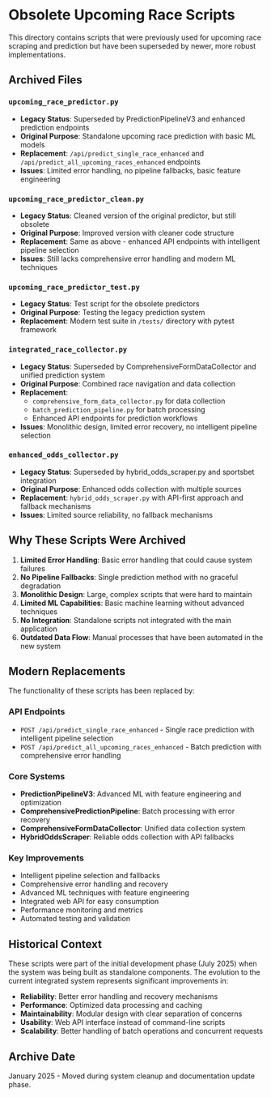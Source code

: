 # Obsolete Upcoming Race Scripts

This directory contains scripts that were previously used for upcoming race scraping and prediction but have been superseded by newer, more robust implementations.

## Archived Files

### `upcoming_race_predictor.py`
- **Legacy Status**: Superseded by PredictionPipelineV3 and enhanced prediction endpoints
- **Original Purpose**: Standalone upcoming race prediction with basic ML models
- **Replacement**: `/api/predict_single_race_enhanced` and `/api/predict_all_upcoming_races_enhanced` endpoints
- **Issues**: Limited error handling, no pipeline fallbacks, basic feature engineering

### `upcoming_race_predictor_clean.py`
- **Legacy Status**: Cleaned version of the original predictor, but still obsolete
- **Original Purpose**: Improved version with cleaner code structure
- **Replacement**: Same as above - enhanced API endpoints with intelligent pipeline selection
- **Issues**: Still lacks comprehensive error handling and modern ML techniques

### `upcoming_race_predictor_test.py`
- **Legacy Status**: Test script for the obsolete predictors
- **Original Purpose**: Testing the legacy prediction system
- **Replacement**: Modern test suite in `/tests/` directory with pytest framework

### `integrated_race_collector.py`
- **Legacy Status**: Superseded by ComprehensiveFormDataCollector and unified prediction system
- **Original Purpose**: Combined race navigation and data collection
- **Replacement**: 
  - `comprehensive_form_data_collector.py` for data collection
  - `batch_prediction_pipeline.py` for batch processing
  - Enhanced API endpoints for prediction workflows
- **Issues**: Monolithic design, limited error recovery, no intelligent pipeline selection

### `enhanced_odds_collector.py`
- **Legacy Status**: Superseded by hybrid_odds_scraper.py and sportsbet integration
- **Original Purpose**: Enhanced odds collection with multiple sources
- **Replacement**: `hybrid_odds_scraper.py` with API-first approach and fallback mechanisms
- **Issues**: Limited source reliability, no fallback mechanisms

## Why These Scripts Were Archived

1. **Limited Error Handling**: Basic error handling that could cause system failures
2. **No Pipeline Fallbacks**: Single prediction method with no graceful degradation
3. **Monolithic Design**: Large, complex scripts that were hard to maintain
4. **Limited ML Capabilities**: Basic machine learning without advanced techniques
5. **No Integration**: Standalone scripts not integrated with the main application
6. **Outdated Data Flow**: Manual processes that have been automated in the new system

## Modern Replacements

The functionality of these scripts has been replaced by:

### API Endpoints
- `POST /api/predict_single_race_enhanced` - Single race prediction with intelligent pipeline selection
- `POST /api/predict_all_upcoming_races_enhanced` - Batch prediction with comprehensive error handling

### Core Systems
- **PredictionPipelineV3**: Advanced ML with feature engineering and optimization
- **ComprehensivePredictionPipeline**: Batch processing with error recovery
- **ComprehensiveFormDataCollector**: Unified data collection system
- **HybridOddsScraper**: Reliable odds collection with API fallbacks

### Key Improvements
- Intelligent pipeline selection and fallbacks
- Comprehensive error handling and recovery
- Advanced ML techniques with feature engineering
- Integrated web API for easy consumption
- Performance monitoring and metrics
- Automated testing and validation

## Historical Context

These scripts were part of the initial development phase (July 2025) when the system was being built as standalone components. The evolution to the current integrated system represents significant improvements in:

- **Reliability**: Better error handling and recovery mechanisms
- **Performance**: Optimized data processing and caching
- **Maintainability**: Modular design with clear separation of concerns
- **Usability**: Web API interface instead of command-line scripts
- **Scalability**: Better handling of batch operations and concurrent requests

## Archive Date
January 2025 - Moved during system cleanup and documentation update phase.
